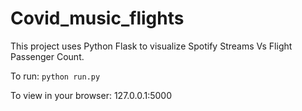 # Covid_music_flights

This project uses Python Flask to visualize Spotify Streams Vs Flight Passenger Count.

To run:
`python run.py`

To view in your browser:
127.0.0.1:5000